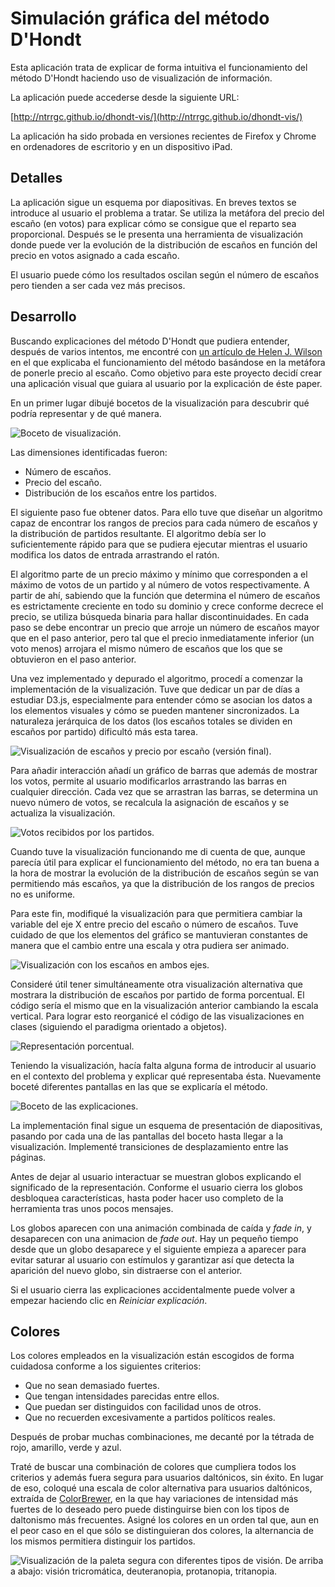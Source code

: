 Simulación gráfica del método D'Hondt
=====================================

Esta aplicación trata de explicar de forma intuitiva el funcionamiento del método D'Hondt haciendo uso de visualización de información.

La aplicación puede accederse desde la siguiente URL:

[http://ntrrgc.github.io/dhondt-vis/](http://ntrrgc.github.io/dhondt-vis/)

La aplicación ha sido probada en versiones recientes de Firefox y Chrome en ordenadores de escritorio y en un dispositivo iPad.

Detalles
--------

La aplicación sigue un esquema por diapositivas. En breves textos se introduce al usuario el problema a tratar. Se utiliza la metáfora del precio del escaño (en votos) para explicar cómo se consigue que el reparto sea proporcional. Después se le presenta una herramienta de visualización donde puede ver la evolución de la distribución de escaños en función del precio en votos asignado a cada escaño.

El usuario puede cómo los resultados oscilan según el número de escaños pero tienden a ser cada vez más precisos.

Desarrollo
----------

Buscando explicaciones del método D'Hondt que pudiera entender, después de varios intentos, me encontré con [un artículo de Helen J. Wilson](http://www.ucl.ac.uk/~ucahhwi/dhondt.pdf) en el que explicaba el funcionamiento del método basándose en la metáfora de ponerle precio al escaño. Como objetivo para este proyecto decidí crear una aplicación visual que guiara al usuario por la explicación de éste paper.

En un primer lugar dibujé bocetos de la visualización para descubrir qué podría representar y de qué manera.

![Boceto de visualización.](readme_img/boceto1.jpg)

Las dimensiones identificadas fueron:

 * Número de escaños.
 * Precio del escaño.
 * Distribución de los escaños entre los partidos.

El siguiente paso fue obtener datos. Para ello tuve que diseñar un algoritmo capaz de encontrar los rangos de precios para cada número de escaños y la distribución de partidos resultante. El algoritmo debía ser lo suficientemente rápido para que se pudiera ejecutar mientras el usuario modifica los datos de entrada arrastrando el ratón.

El algoritmo parte de un precio máximo y mínimo que corresponden a el máximo de votos de un partido y al número de votos respectivamente. A partir de ahí, sabiendo que la función que determina el número de escaños es estrictamente creciente en todo su dominio y crece conforme decrece el precio, se utiliza búsqueda binaria para hallar discontinuidades. En cada paso se debe encontrar un precio que arroje un número de escaños mayor que en el paso anterior, pero tal que el precio inmediatamente inferior (un voto menos) arrojara el mismo número de escaños que los que se obtuvieron en el paso anterior.

Una vez implementado y depurado el algoritmo, procedí a comenzar la implementación de la visualización. Tuve que dedicar un par de días a estudiar D3.js, especialmente para entender cómo se asocian los datos a los elementos visuales y cómo se pueden mantener sincronizados. La naturaleza jerárquica de los datos (los escaños totales se dividen en escaños por partido) dificultó más esta tarea.

![Visualización de escaños y precio por escaño (versión final).](readme_img/grafica1.png)

Para añadir interacción añadí un gráfico de barras que además de mostrar los votos, permite al usuario modificarlos arrastrando las barras en cualquier dirección. Cada vez que se arrastran las barras, se determina un nuevo número de votos, se recalcula la asignación de escaños y se actualiza la visualización.

![Votos recibidos por los partidos.](readme_img/grafica2.png)

Cuando tuve la visualización funcionando me di cuenta de que, aunque parecía útil para explicar el funcionamiento del método, no era tan buena a la hora de mostrar la evolución de la distribución de escaños según se van permitiendo más escaños, ya que la distribución de los rangos de precios no es uniforme.

Para este fin, modifiqué la visualización para que permitiera cambiar la variable del eje X entre precio del escaño o número de escaños. Tuve cuidado de que los elementos del gráfico se mantuvieran constantes de manera que el cambio entre una escala y otra pudiera ser animado.

![Visualización con los escaños en ambos ejes.](readme_img/grafica3.png)

Consideré útil tener simultáneamente otra visualización alternativa que mostrara la distribución de escaños por partido de forma porcentual. El código sería el mismo que en la visualización anterior cambiando la escala vertical. Para lograr esto reorganicé el código de las visualizaciones en clases (siguiendo el paradigma orientado a objetos).

![Representación porcentual.](readme_img/grafica4.png)

Teniendo la visualización, hacía falta alguna forma de introducir al usuario en el contexto del problema y explicar qué representaba ésta. Nuevamente boceté diferentes pantallas en las que se explicaría el método.

![Boceto de las explicaciones.](readme_img/boceto2.jpg)

La implementación final sigue un esquema de presentación de diapositivas, pasando por cada una de las pantallas del boceto hasta llegar a la visualización. Implementé transiciones de desplazamiento entre las páginas.

Antes de dejar al usuario interactuar se muestran globos explicando el significado de la representación. Conforme el usuario cierra los globos desbloquea características, hasta poder hacer uso completo de la herramienta tras unos pocos mensajes.

Los globos aparecen con una animación combinada de caída y *fade in*, y desaparecen con una animacion de *fade out*. Hay un pequeño tiempo desde que un globo desaparece y el siguiente empieza a aparecer para evitar saturar al usuario con estímulos y garantizar así que detecta la aparición del nuevo globo, sin distraerse con el anterior.

Si el usuario cierra las explicaciones accidentalmente puede volver a empezar haciendo clic en *Reiniciar explicación*.

Colores
-------

Los colores empleados en la visualización están escogidos de forma cuidadosa conforme a los siguientes criterios:

* Que no sean demasiado fuertes.
* Que tengan intensidades parecidas entre ellos.
* Que puedan ser distinguidos con facilidad unos de otros.
* Que no recuerden excesivamente a partidos políticos reales.

Después de probar muchas combinaciones, me decanté por la tétrada de rojo, amarillo, verde y azul.

Traté de buscar una combinación de colores que cumpliera todos los criterios y además fuera segura para usuarios daltónicos, sin éxito. En lugar de eso, coloqué una escala de color alternativa para usuarios daltónicos, extraída de [ColorBrewer](http://colorbrewer2.org/), en la que hay variaciones de intensidad más fuertes de lo deseado pero puede distinguirse bien con los tipos de daltonismo más frecuentes. Asigné los colores en un orden tal que, aun en el peor caso en el que sólo se distinguieran dos colores, la alternancia de los mismos permitiera distinguir los partidos.

![Visualización de la paleta segura con diferentes tipos de visión. De arriba a abajo: visión tricromática, deuteranopia, protanopia, tritanopia.](readme_img/daltonismos.png)

